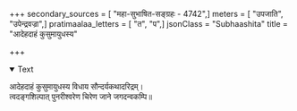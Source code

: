 +++
secondary_sources = [ "महा-सुभाषित-सङ्ग्रहः - 4742",]
meters = [ "उपजाति", "उपेन्द्रवज्रा",]
pratimaalaa_letters = [ "त", "प",]
jsonClass = "Subhaashita"
title = "आदेहदाहं कुसुमायुधस्य"

+++

<details open><summary>Text</summary>

आदेहदाहं कुसुमायुधस्य विधाय सौन्दर्यकथादरिद्रम्।  
त्वदङ्गशिल्पात् पुनरीश्वरेण चिरेण जाने जगदन्वकम्पि॥
</details>
